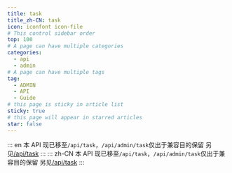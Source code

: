 ```yaml
---
title: task
title_zh-CN: task
icon: iconfont icon-file
# This control sidebar order
top: 100
# A page can have multiple categories
categories:
  - api
  - admin
# A page can have multiple tags
tag:
  - ADMIN
  - API
  - Guide
# this page is sticky in article list
sticky: true
# this page will appear in starred articles
star: false
---
```


::: en
本 API 现已移至`/api/task`，`/api/admin/task`仅出于兼容目的保留
另见[/api/task](/guide/api/task.html)
:::
::: zh-CN
本 API 现已移至`/api/task`，`/api/admin/task`仅出于兼容目的保留
另见[/api/task](/zh/guide/api/task.html)
:::
